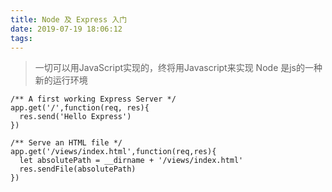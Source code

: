 ```yaml
---
title: Node 及 Express 入门
date: 2019-07-19 18:06:12
tags:
---
```

> 一切可以用JavaScript实现的，终将用Javascript来实现
Node 是js的一种新的运行环境
```
/** A first working Express Server */
app.get('/',function(req, res){
  res.send('Hello Express')
})

/** Serve an HTML file */
app.get('/views/index.html',function(req,res){
  let absolutePath = __dirname + '/views/index.html'
  res.sendFile(absolutePath)
})
```